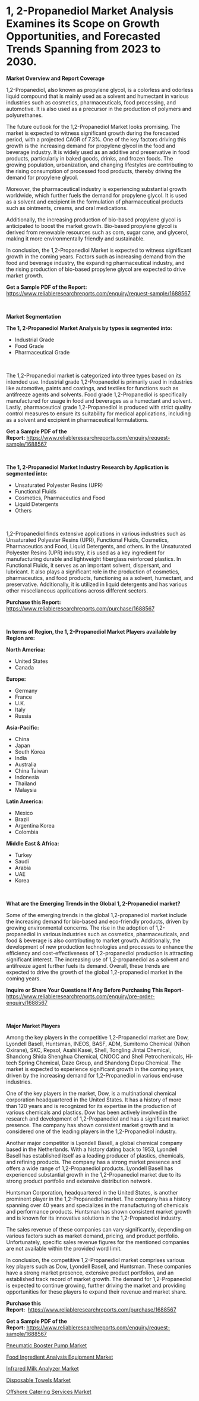 <p><h1>1, 2-Propanediol Market Analysis Examines its Scope on Growth Opportunities, and Forecasted Trends Spanning from 2023 to 2030.</h1></p><p><strong>Market Overview and Report Coverage</strong></p>
<p><p>1,2-Propanediol, also known as propylene glycol, is a colorless and odorless liquid compound that is mainly used as a solvent and humectant in various industries such as cosmetics, pharmaceuticals, food processing, and automotive. It is also used as a precursor in the production of polymers and polyurethanes.</p><p>The future outlook for the 1,2-Propanediol Market looks promising. The market is expected to witness significant growth during the forecasted period, with a projected CAGR of 7.3%. One of the key factors driving this growth is the increasing demand for propylene glycol in the food and beverage industry. It is widely used as an additive and preservative in food products, particularly in baked goods, drinks, and frozen foods. The growing population, urbanization, and changing lifestyles are contributing to the rising consumption of processed food products, thereby driving the demand for propylene glycol.</p><p>Moreover, the pharmaceutical industry is experiencing substantial growth worldwide, which further fuels the demand for propylene glycol. It is used as a solvent and excipient in the formulation of pharmaceutical products such as ointments, creams, and oral medications.</p><p>Additionally, the increasing production of bio-based propylene glycol is anticipated to boost the market growth. Bio-based propylene glycol is derived from renewable resources such as corn, sugar cane, and glycerol, making it more environmentally friendly and sustainable.</p><p>In conclusion, the 1,2-Propanediol Market is expected to witness significant growth in the coming years. Factors such as increasing demand from the food and beverage industry, the expanding pharmaceutical industry, and the rising production of bio-based propylene glycol are expected to drive market growth.</p></p>
<p><strong>Get a Sample PDF of the Report:</strong> <a href="https://www.reliableresearchreports.com/enquiry/request-sample/1688567">https://www.reliableresearchreports.com/enquiry/request-sample/1688567</a></p>
<p>&nbsp;</p>
<p><strong>Market Segmentation</strong></p>
<p><strong>The 1, 2-Propanediol Market Analysis by types is segmented into:</strong></p>
<p><ul><li>Industrial Grade</li><li>Food Grade</li><li>Pharmaceutical Grade</li></ul></p>
<p>&nbsp;</p>
<p><p>The 1,2-Propanediol market is categorized into three types based on its intended use. Industrial grade 1,2-Propanediol is primarily used in industries like automotive, paints and coatings, and textiles for functions such as antifreeze agents and solvents. Food grade 1,2-Propanediol is specifically manufactured for usage in food and beverages as a humectant and solvent. Lastly, pharmaceutical grade 1,2-Propanediol is produced with strict quality control measures to ensure its suitability for medical applications, including as a solvent and excipient in pharmaceutical formulations.</p></p>
<p><strong>Get a Sample PDF of the Report:</strong>&nbsp;<a href="https://www.reliableresearchreports.com/enquiry/request-sample/1688567">https://www.reliableresearchreports.com/enquiry/request-sample/1688567</a></p>
<p>&nbsp;</p>
<p><strong>The 1, 2-Propanediol Market Industry Research by Application is segmented into:</strong></p>
<p><ul><li>Unsaturated Polyester Resins (UPR)</li><li>Functional Fluids</li><li>Cosmetics, Pharmaceutics and Food</li><li>Liquid Detergents</li><li>Others</li></ul></p>
<p>&nbsp;</p>
<p><p>1,2-Propanediol finds extensive applications in various industries such as Unsaturated Polyester Resins (UPR), Functional Fluids, Cosmetics, Pharmaceutics and Food, Liquid Detergents, and others. In the Unsaturated Polyester Resins (UPR) industry, it is used as a key ingredient for manufacturing durable and lightweight fiberglass reinforced plastics. In Functional Fluids, it serves as an important solvent, dispersant, and lubricant. It also plays a significant role in the production of cosmetics, pharmaceutics, and food products, functioning as a solvent, humectant, and preservative. Additionally, it is utilized in liquid detergents and has various other miscellaneous applications across different sectors.</p></p>
<p><strong>Purchase this Report:</strong>&nbsp; <a href="https://www.reliableresearchreports.com/purchase/1688567">https://www.reliableresearchreports.com/purchase/1688567</a></p>
<p>&nbsp;</p>
<p><strong>In terms of Region, the 1, 2-Propanediol Market Players available by Region are:</strong></p>
<p>
    <p> <strong> North America: </strong>
        <ul>
            <li>United States</li>
            <li>Canada</li>
        </ul>
        </p> 
    <p> <strong> Europe: </strong>
        <ul>
            <li>Germany</li>
            <li>France</li>
            <li>U.K.</li>
            <li>Italy</li>
            <li>Russia</li>
        </ul>
        </p> 
    <p> <strong> Asia-Pacific: </strong>
        <ul>
            <li>China</li>
            <li>Japan</li>
            <li>South Korea</li>
            <li>India</li>
            <li>Australia</li>
            <li>China Taiwan</li>
            <li>Indonesia</li>
            <li>Thailand</li>
            <li>Malaysia</li>
        </ul>
        </p> 
    <p> <strong> Latin America: </strong>
        <ul>
            <li>Mexico</li>
            <li>Brazil</li>
            <li>Argentina Korea</li>
            <li>Colombia</li>
        </ul>
        </p> 
    <p> <strong> Middle East & Africa: </strong>
        <ul>
            <li>Turkey</li>
            <li>Saudi</li>
            <li>Arabia</li>
            <li>UAE</li>
            <li>Korea</li>
        </ul>
    </p>
    </p>
<p>&nbsp;</p>
<p><strong>What are the Emerging Trends in the Global 1, 2-Propanediol market?</strong></p>
<p><p>Some of the emerging trends in the global 1,2-propanediol market include the increasing demand for bio-based and eco-friendly products, driven by growing environmental concerns. The rise in the adoption of 1,2-propanediol in various industries such as cosmetics, pharmaceuticals, and food & beverage is also contributing to market growth. Additionally, the development of new production technologies and processes to enhance the efficiency and cost-effectiveness of 1,2-propanediol production is attracting significant interest. The increasing use of 1,2-propanediol as a solvent and antifreeze agent further fuels its demand. Overall, these trends are expected to drive the growth of the global 1,2-propanediol market in the coming years.</p></p>
<p><strong>Inquire or Share Your Questions If Any Before Purchasing This Report</strong>- <a href="https://www.reliableresearchreports.com/enquiry/pre-order-enquiry/1688567">https://www.reliableresearchreports.com/enquiry/pre-order-enquiry/1688567</a></p>
<p>&nbsp;</p>
<p><strong>Major Market Players</strong></p>
<p><p>Among the key players in the competitive 1,2-Propanediol market are Dow, Lyondell Basell, Huntsman, INEOS, BASF, ADM, Sumitomo Chemical (Nihon Oxirane), SKC, Repsol, Asahi Kasei, Shell, Tongling Jintai Chemical, Shandong Shida Shenghua Chemical, CNOOC and Shell Petrochemicals, Hi-tech Spring Chemical, Daze Group, and Shandong Depu Chemical. The market is expected to experience significant growth in the coming years, driven by the increasing demand for 1,2-Propanediol in various end-use industries.</p><p>One of the key players in the market, Dow, is a multinational chemical corporation headquartered in the United States. It has a history of more than 120 years and is recognized for its expertise in the production of various chemicals and plastics. Dow has been actively involved in the research and development of 1,2-Propanediol and has a significant market presence. The company has shown consistent market growth and is considered one of the leading players in the 1,2-Propanediol industry.</p><p>Another major competitor is Lyondell Basell, a global chemical company based in the Netherlands. With a history dating back to 1953, Lyondell Basell has established itself as a leading producer of plastics, chemicals, and refining products. The company has a strong market presence and offers a wide range of 1,2-Propanediol products. Lyondell Basell has experienced substantial growth in the 1,2-Propanediol market due to its strong product portfolio and extensive distribution network.</p><p>Huntsman Corporation, headquartered in the United States, is another prominent player in the 1,2-Propanediol market. The company has a history spanning over 40 years and specializes in the manufacturing of chemicals and performance products. Huntsman has shown consistent market growth and is known for its innovative solutions in the 1,2-Propanediol industry.</p><p>The sales revenue of these companies can vary significantly, depending on various factors such as market demand, pricing, and product portfolio. Unfortunately, specific sales revenue figures for the mentioned companies are not available within the provided word limit.</p><p>In conclusion, the competitive 1,2-Propanediol market comprises various key players such as Dow, Lyondell Basell, and Huntsman. These companies have a strong market presence, extensive product portfolios, and an established track record of market growth. The demand for 1,2-Propanediol is expected to continue growing, further driving the market and providing opportunities for these players to expand their revenue and market share.</p></p>
<p><strong>Purchase this Report:</strong>&nbsp;&nbsp;<a href="https://www.reliableresearchreports.com/purchase/1688567">https://www.reliableresearchreports.com/purchase/1688567</a></p>
<p></p>
<p><strong>Get a Sample PDF of the Report:</strong>&nbsp;<a href="https://www.reliableresearchreports.com/enquiry/request-sample/1688567">https://www.reliableresearchreports.com/enquiry/request-sample/1688567</a></p>
<p><p><a href="https://medium.com/@cullenblick/pneumatic-booster-pump-market-outlook-industry-overview-and-forecast-2023-to-2030-6c730b727634">Pneumatic Booster Pump Market</a></p><p><a href="https://www.linkedin.com/pulse/food-ingredient-analysis-equipment-market-size-share-global-3ssoc/">Food Ingredient Analysis Equipment Market</a></p><p><a href="https://www.linkedin.com/pulse/infrared-milk-analyzer-market-research-report-provides-thorough/">Infrared Milk Analyzer Market</a></p><p><a href="https://medium.com/@maxinefeest1904/disposable-towels-market-analysis-and-sze-forecasted-for-period-from-2023-to-2030-01af733b66da">Disposable Towels Market</a></p><p><a href="https://www.linkedin.com/pulse/decoding-offshore-catering-services-market-deep-dive-latest-nhuqc/">Offshore Catering Services Market</a></p></p>